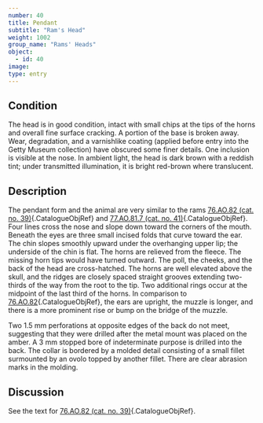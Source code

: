 ```yaml
---
number: 40
title: Pendant
subtitle: "Ram's Head"
weight: 1002
group_name: "Rams' Heads"
object:
  - id: 40
image:
type: entry
---
```


## Condition

The head is in good condition, intact with small chips at the tips of the horns and overall fine surface cracking. A portion of the base is broken away. Wear, degradation, and a varnishlike coating (applied before entry into the Getty Museum collection) have obscured some finer details. One inclusion is visible at the nose. In ambient light, the head is dark brown with a reddish tint; under transmitted illumination, it is bright red-brown where translucent.

## Description

The pendant form and the animal are very similar to the rams [76.AO.82 (cat. no. 39)](#cat-76.AO.82){.CatalogueObjRef} and [77.AO.81.7 (cat. no. 41)](#cat-77.AO.81.7){.CatalogueObjRef}. Four lines cross the nose and slope down toward the corners of the mouth. Beneath the eyes are three small incised folds that curve toward the ear. The chin slopes smoothly upward under the overhanging upper lip; the underside of the chin is flat. The horns are relieved from the fleece. The missing horn tips would have turned outward. The poll, the cheeks, and the back of the head are cross-hatched. The horns are well elevated above the skull, and the ridges are closely spaced straight grooves extending two-thirds of the way from the root to the tip. Two additional rings occur at the midpoint of the last third of the horns. In comparison to [76.AO.82](#cat-76.AO.82){.CatalogueObjRef}, the ears are upright, the muzzle is longer, and there is a more prominent rise or bump on the bridge of the muzzle.

Two 1.5 mm perforations at opposite edges of the back do not meet, suggesting that they were drilled after the metal mount was placed on the amber. A 3 mm stopped bore of indeterminate purpose is drilled into the back. The collar is bordered by a molded detail consisting of a small fillet surmounted by an ovolo topped by another fillet. There are clear abrasion marks in the molding.

## Discussion

See the text for [76.AO.82 (cat. no. 39)](#cat-76.AO.82){.CatalogueObjRef}.

